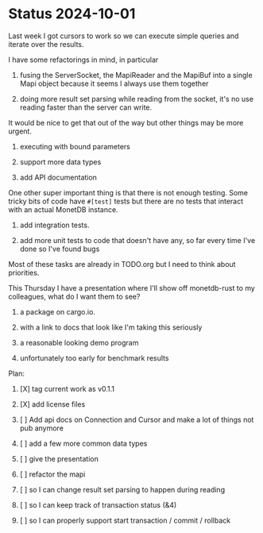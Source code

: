 Status 2024-10-01
=================

Last week I got cursors to work so we can execute simple queries and
iterate over the results.

I have some refactorings in mind, in particular

1. fusing the ServerSocket, the MapiReader and the MapiBuf into a single Mapi
   object because it seems I always use them together

2. doing more result set parsing while reading from the socket,
   it's no use reading faster than the server can write.

It would be nice to get that out of the way but other things may be more urgent.

1. executing with bound parameters

2. support more data types

3. add API documentation

One other super important thing is that there is not enough testing.
Some tricky bits of code have `#[test]` tests but there are no tests
that interact with an actual MonetDB instance.

1. add integration tests.

2. add more unit tests to code that doesn't have any, so far every time I've
   done so I've found bugs

Most of these tasks are already in TODO.org but I need to think about
priorities.

This Thursday I have a presentation where I'll show off monetdb-rust to my
colleagues, what do I want them to see?

1. a package on cargo.io.

2. with a link to docs that look like I'm taking this seriously

3. a reasonable looking demo program

4. unfortunately too early for benchmark results




Plan:

1. [X] tag current work as v0.1.1

2. [X] add license files

3. [ ] Add api docs on Connection and Cursor and make a lot of things not pub anymore

4. [ ] add a few more common data types

5. [ ] give the presentation

6. [ ] refactor the mapi

7. [ ] so I can change result set parsing to happen during reading

8. [ ] so I can keep track of transaction status (&4)

9. [ ] so I can properly support start transaction / commit / rollback
